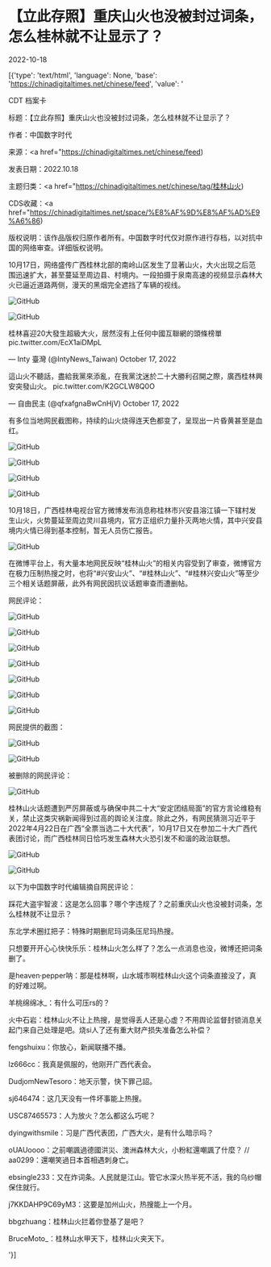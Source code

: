 # 【立此存照】重庆山火也没被封过词条，怎么桂林就不让显示了？

2022-10-18

[{'type': 'text/html', 'language': None, 'base': 'https://chinadigitaltimes.net/chinese/feed', 'value': '

CDT 档案卡

标题：【立此存照】重庆山火也没被封过词条，怎么桂林就不让显示了？

作者：中国数字时代

来源：<a href="https://chinadigitaltimes.net/chinese/feed)

发表日期：2022.10.18

主题归类：<a href="https://chinadigitaltimes.net/chinese/tag/桂林山火)

CDS收藏：<a href="https://chinadigitaltimes.net/space/%E8%AF%9D%E8%AF%AD%E9%A6%86)

版权说明：该作品版权归原作者所有。中国数字时代仅对原作进行存档，以对抗中国的网络审查。详细版权说明。





10月17日，网络盛传广西桂林北部的南岭山区发生了显著山火，大火出现之后范围迅速扩大，甚至蔓延至周边县、村境内。一段拍摄于泉南高速的视频显示森林大火已逼近道路两侧，漫天的黑烟完全遮挡了车辆的视线。

![GitHub](https://chinadigitaltimes.net/chinese/files/2022/10/image-1666093907220.png)

![GitHub](https://chinadigitaltimes.net/chinese/files/2022/10/image-1666093886454.png)



桂林喜迎20大發生超級大火，居然沒有上任何中國互聯網的頭條榜單pic.twitter.com/EcX1aiDMpL

&mdash; Inty 臺灣 (@IntyNews_Taiwan) October 17, 2022





這山火不聽話，盡給我黨來添亂，在我黨沈迷於二十大勝利召開之際，廣西桂林興安突發山火。 pic.twitter.com/K2GCLW8Q0O

&mdash; 自由民主 (@qfxafgnaBwCnHjV) October 17, 2022



有多位当地网民截图称，持续的山火烧得连天色都变了，呈现出一片昏黄甚至是血红。

![GitHub](https://chinadigitaltimes.net/chinese/files/2022/10/image-1666093930023.png)

![GitHub](https://chinadigitaltimes.net/chinese/files/2022/10/image-1666093689225.png)

![GitHub](https://chinadigitaltimes.net/chinese/files/2022/10/image-1666093747293.png)

![GitHub](https://chinadigitaltimes.net/chinese/files/2022/10/image-1666093658156.png)

10月18日，广西桂林电视台官方微博发布消息称桂林市兴安县溶江镇一下辖村发生山火，火势蔓延至周边灵川县境内，官方正组织力量扑灭两地火情，其中兴安县境内火情已得到基本控制，暂无人员伤亡报告。

![GitHub](https://chinadigitaltimes.net/chinese/files/2022/10/image-1666091380987.png)

在微博平台上，有大量本地网民反映“桂林山火”的相关内容受到了审查，微博官方在极力压制热搜之时，也将“#兴安山火”、“#桂林山火”、“#桂林兴安山火”等至少三个相关话题屏蔽，此外有网民因抗议话题审查而遭删帖。

网民评论：

![GitHub](https://chinadigitaltimes.net/chinese/files/2022/10/image-1666092529015.png)

![GitHub](https://chinadigitaltimes.net/chinese/files/2022/10/image-1666092486934.png)

![GitHub](https://chinadigitaltimes.net/chinese/files/2022/10/image-1666092726755.png)

![GitHub](https://chinadigitaltimes.net/chinese/files/2022/10/image-1666092646114.png)

![GitHub](https://chinadigitaltimes.net/chinese/files/2022/10/image-1666092453372.png)

![GitHub](https://chinadigitaltimes.net/chinese/files/2022/10/image-1666092422850.png)

![GitHub](https://chinadigitaltimes.net/chinese/files/2022/10/image-1666092390636.png)

网民提供的截图：

![GitHub](https://chinadigitaltimes.net/chinese/files/2022/10/image-1666092569023.png)

![GitHub](https://chinadigitaltimes.net/chinese/files/2022/10/image-1666092610104.png)

被删除的网民评论：

![GitHub](https://chinadigitaltimes.net/chinese/files/2022/10/image-1666094136117.png)

桂林山火话题遭到严厉屏蔽或与确保中共二十大“安定团结局面”的官方言论维稳有关，禁止这类灾祸新闻得到过高的舆论关注度。除此之外，有网民猜测习近平于2022年4月22日在广西“全票当选二十大代表”，10月17日又在参加二十大广西代表团讨论，而广西桂林同日恰巧发生森林大火恐引发不和谐的政治联想。

![GitHub](https://chinadigitaltimes.net/chinese/files/2022/10/image-1666113967380.png)

![GitHub](https://chinadigitaltimes.net/chinese/files/2022/10/image-1666093447558.png)

以下为中国数字时代编辑摘自网民评论：



踩花大盗宇智波：这是怎么回事？哪个字违规了？之前重庆山火也没被封词条，怎么桂林就不让显示？

东北学术圈扛把子：特殊时期删尼玛词条压尼玛热搜。

只想要开开心心快快乐乐：桂林山火怎么样了？怎么一点消息也没，微博还把词条删了。

是heaven·pepper呐：那是桂林啊，山水城市啊桂林山火这个词条直接没了，真的好难过啊。

羊桃绵绵冰_：有什么可压rs的？

火中石岩：桂林山火不让上热搜，是觉得丢人还是心虚？不用舆论监督封锁消息关起门来自己处理是吧。烧si人了还有重大财产损失准备怎么补偿？

fengshuixu：你放心，新闻联播不播。

lz666cc：我真是佩服的，他刚开广西代表会。

DudjomNewTesoro：地天示警，快下罪己詔。

sj646474：这几天没有一件坏事能上热搜。

USC87465573：人为放火？怎么都这么巧呢？

dyingwithsmile：习是广西代表团，广西大火，是有什么暗示吗？

oUAUoooo：之前嘲諷過德國洪災、澳洲森林大火，小粉紅還嘲諷了什麼？ //  aa0299：還嘲笑過日本首相遇刺身亡。

ebsingle233：又在炸词条。人民就是江山。管它水深火热半死不活，我的乌纱帽保住就行。

j7KKDAHP9C69yM3：这要是加州山火，热搜能上一个月。

bbgzhuang：桂林山火拦着你登基了是吧？

BruceMoto_：桂林山水甲天下，桂林山火夹天下。

'}]